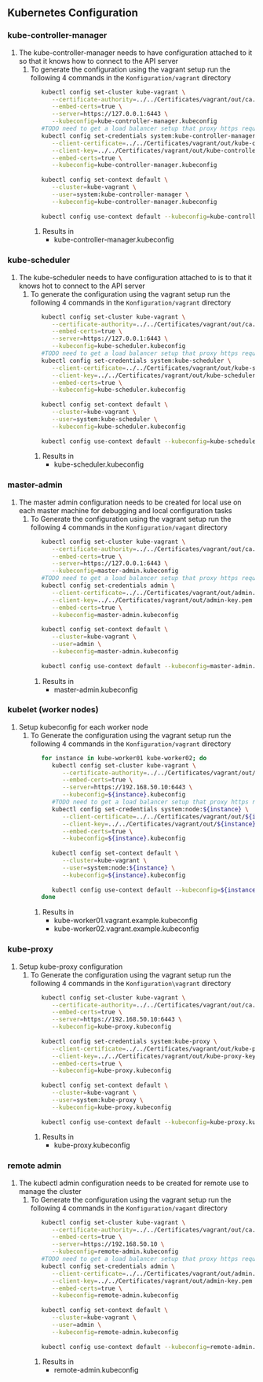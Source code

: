 ## Kubernetes Configuration

### kube-controller-manager
1. The kube-controller-manager needs to have configuration attached to it so that it knows how to connect to the API server
   1. To generate the configuration using the vagrant setup run the following 4 commands in the `Konfiguration/vagrant` directory
      ```bash
         kubectl config set-cluster kube-vagrant \
            --certificate-authority=../../Certificates/vagrant/out/ca.pem \
            --embed-certs=true \
            --server=https://127.0.0.1:6443 \
            --kubeconfig=kube-controller-manager.kubeconfig
         #TODO need to get a load balancer setup that proxy https requests to the api server rather than just localhost
         kubectl config set-credentials system:kube-controller-manager \
            --client-certificate=../../Certificates/vagrant/out/kube-controller-manager.pem \
            --client-key=../../Certificates/vagrant/out/kube-controller-manager-key.pem \
            --embed-certs=true \
            --kubeconfig=kube-controller-manager.kubeconfig
         
         kubectl config set-context default \
            --cluster=kube-vagrant \
            --user=system:kube-controller-manager \
            --kubeconfig=kube-controller-manager.kubeconfig
         
         kubectl config use-context default --kubeconfig=kube-controller-manager.kubeconfig
      ```
      1. Results in
         * kube-controller-manager.kubeconfig

### kube-scheduler
1. The kube-scheduler needs to have configuration attached to is to that it knows hot to connect to the API server
   1. To generate the configuration using the vagrant setup run the following 4 commands in the `Konfiguration/vagrant` directory
      ```bash
         kubectl config set-cluster kube-vagrant \
            --certificate-authority=../../Certificates/vagrant/out/ca.pem \
            --embed-certs=true \
            --server=https://127.0.0.1:6443 \
            --kubeconfig=kube-scheduler.kubeconfig
         #TODO need to get a load balancer setup that proxy https requests to the api server rather than just localhost
         kubectl config set-credentials system:kube-scheduler \
            --client-certificate=../../Certificates/vagrant/out/kube-scheduler.pem \
            --client-key=../../Certificates/vagrant/out/kube-scheduler-key.pem \
            --embed-certs=true \
            --kubeconfig=kube-scheduler.kubeconfig
         
         kubectl config set-context default \
            --cluster=kube-vagrant \
            --user=system:kube-scheduler \
            --kubeconfig=kube-scheduler.kubeconfig
         
         kubectl config use-context default --kubeconfig=kube-scheduler.kubeconfig
      ```
      1. Results in
         * kube-scheduler.kubeconfig

### master-admin
1. The master admin configuration needs to be created for local use on each master machine for debugging and local configuration tasks
   1. To Generate the configuration using the vagrant setup run the following 4 commands in the `Konfiguration/vagant` directory
      ```bash
         kubectl config set-cluster kube-vagrant \
            --certificate-authority=../../Certificates/vagrant/out/ca.pem \
            --embed-certs=true \
            --server=https://127.0.0.1:6443 \
            --kubeconfig=master-admin.kubeconfig
         #TODO need to get a load balancer setup that proxy https requests to the api server rather than just localhost
         kubectl config set-credentials admin \
            --client-certificate=../../Certificates/vagrant/out/admin.pem \
            --client-key=../../Certificates/vagrant/out/admin-key.pem \
            --embed-certs=true \
            --kubeconfig=master-admin.kubeconfig
        
         kubectl config set-context default \
            --cluster=kube-vagrant \
            --user=admin \
            --kubeconfig=master-admin.kubeconfig
            
         kubectl config use-context default --kubeconfig=master-admin.kubeconfig
      ```
      1. Results in
         * master-admin.kubeconfig
         
### kubelet (worker nodes)
1. Setup kubeconfig for each worker node
   1. To Generate the configuration using the vagrant setup run the following 4 commands in the `Konfiguration/vagrant` directory
      ```bash
         for instance in kube-worker01 kube-worker02; do
            kubectl config set-cluster kube-vagrant \
               --certificate-authority=../../Certificates/vagrant/out/ca.pem \
               --embed-certs=true \
               --server=https://192.168.50.10:6443 \
               --kubeconfig=${instance}.kubeconfig
            #TODO need to get a load balancer setup that proxy https requests to the api server rather than just localhost
            kubectl config set-credentials system:node:${instance} \
               --client-certificate=../../Certificates/vagrant/out/${instance}.vagrant.example.pem \
               --client-key=../../Certificates/vagrant/out/${instance}.vagrant.example-key.pem \
               --embed-certs=true \
               --kubeconfig=${instance}.kubeconfig
         
            kubectl config set-context default \
               --cluster=kube-vagrant \
               --user=system:node:${instance} \
               --kubeconfig=${instance}.kubeconfig
         
            kubectl config use-context default --kubeconfig=${instance}.kubeconfig
         done
      ```
      1. Results in
         * kube-worker01.vagrant.example.kubeconfig
         * kube-worker02.vagrant.example.kubeconfig
         
### kube-proxy
1. Setup kube-proxy configuration
   1. To Generate the configuration using the vagrant setup run the following 4 commands in the `Konfiguration\vagrant` directory
      ```bash
         kubectl config set-cluster kube-vagrant \
            --certificate-authority=../../Certificates/vagrant/out/ca.pem \
            --embed-certs=true \
            --server=https://192.168.50.10:6443 \
            --kubeconfig=kube-proxy.kubeconfig
         
         kubectl config set-credentials system:kube-proxy \
            --client-certificate=../../Certificates/vagrant/out/kube-proxy.pem \
            --client-key=../../Certificates/vagrant/out/kube-proxy-key.pem \
            --embed-certs=true \
            --kubeconfig=kube-proxy.kubeconfig
         
         kubectl config set-context default \
            --cluster=kube-vagrant \
            --user=system:kube-proxy \
            --kubeconfig=kube-proxy.kubeconfig
         
         kubectl config use-context default --kubeconfig=kube-proxy.kubeconfig
      ```
      1. Results in
         * kube-proxy.kubeconfig
         
### remote admin
1. The kubectl admin configuration needs to be created for remote use to manage the cluster
   1. To Generate the configuration using the vagrant setup run the following 4 commands in the `Konfiguration/vagant` directory
      ```bash
         kubectl config set-cluster kube-vagrant \
            --certificate-authority=../../Certificates/vagrant/out/ca.pem \
            --embed-certs=true \
            --server=https://192.168.50.10 \
            --kubeconfig=remote-admin.kubeconfig
         #TODO need to get a load balancer setup that proxy https requests to the api server rather than just localhost
         kubectl config set-credentials admin \
            --client-certificate=../../Certificates/vagrant/out/admin.pem \
            --client-key=../../Certificates/vagrant/out/admin-key.pem \
            --embed-certs=true \
            --kubeconfig=remote-admin.kubeconfig
        
         kubectl config set-context default \
            --cluster=kube-vagrant \
            --user=admin \
            --kubeconfig=remote-admin.kubeconfig
            
         kubectl config use-context default --kubeconfig=remote-admin.kubeconfig
        ```
      1. Results in
         * remote-admin.kubeconfig